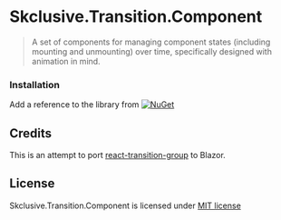 Skclusive.Transition.Component
=============================

> A set of components for managing component states (including mounting and unmounting) over time, specifically designed with animation in mind.

### Installation

Add a reference to the library from [![NuGet](https://img.shields.io/nuget/v/Skclusive.Transition.Component.svg)](https://www.nuget.org/packages/Skclusive.Transition.Component/)

## Credits

This is an attempt to port [react-transition-group](https://github.com/reactjs/react-transition-group) to Blazor.

## License

Skclusive.Transition.Component is licensed under [MIT license](http://www.opensource.org/licenses/mit-license.php)
